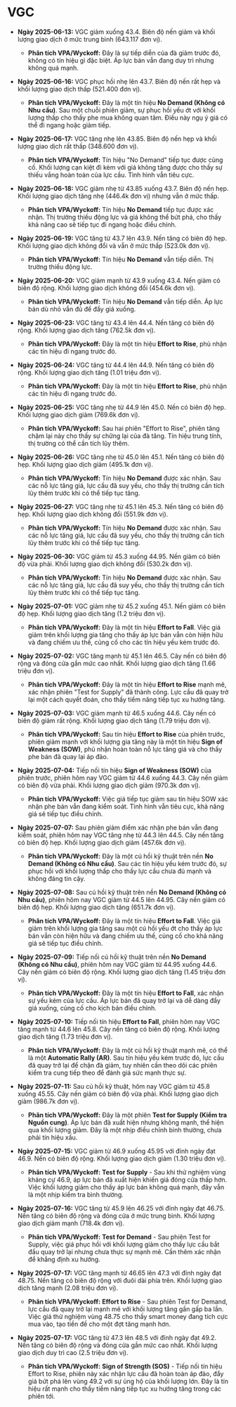 # VGC

-   **Ngày 2025-06-13:** VGC giảm xuống 43.4. Biên độ nến giảm và khối lượng giao dịch ở mức trung bình (643.117 đơn vị).

    -   **Phân tích VPA/Wyckoff:** Đây là sự tiếp diễn của đà giảm trước đó, không có tín hiệu gì đặc biệt. Áp lực bán vẫn đang duy trì nhưng không quá mạnh.

-   **Ngày 2025-06-16:** VGC phục hồi nhẹ lên 43.7. Biên độ nến rất hẹp và khối lượng giao dịch thấp (521.400 đơn vị).
    -   **Phân tích VPA/Wyckoff:** Đây là một tín hiệu **No Demand (Không có Nhu cầu)**. Sau một chuỗi phiên giảm, sự phục hồi yếu ớt với khối lượng thấp cho thấy phe mua không quan tâm. Điều này ngụ ý giá có thể đi ngang hoặc giảm tiếp.
-   **Ngày 2025-06-17:** VGC tăng nhẹ lên 43.85. Biên độ nến hẹp và khối lượng giao dịch rất thấp (348.600 đơn vị).
    -   **Phân tích VPA/Wyckoff:** Tín hiệu "No Demand" tiếp tục được củng cố. Khối lượng cạn kiệt đi kèm với giá không tăng được cho thấy sự thiếu vắng hoàn toàn của lực cầu. Tình hình vẫn tiêu cực.
-   **Ngày 2025-06-18:** VGC giảm nhẹ từ 43.85 xuống 43.7. Biên độ nến hẹp. Khối lượng giao dịch tăng nhẹ (446.4k đơn vị) nhưng vẫn ở mức thấp.
    -   **Phân tích VPA/Wyckoff:** Tín hiệu **No Demand** tiếp tục được xác nhận. Thị trường thiếu động lực và giá không thể bứt phá, cho thấy khả năng cao sẽ tiếp tục đi ngang hoặc điều chỉnh.
- **Ngày 2025-06-19:** VGC tăng từ 43.7 lên 43.9. Nến tăng có biên độ hẹp. Khối lượng giao dịch không đổi và vẫn ở mức thấp (523.0k đơn vị).
    - **Phân tích VPA/Wyckoff:** Tín hiệu **No Demand** vẫn tiếp diễn. Thị trường thiếu động lực.
- **Ngày 2025-06-20:** VGC giảm mạnh từ 43.9 xuống 43.4. Nến giảm có biên độ rộng. Khối lượng giao dịch không đổi (454.6k đơn vị).
    - **Phân tích VPA/Wyckoff:** Tín hiệu **No Demand** vẫn tiếp diễn. Áp lực bán dù nhỏ vẫn đủ để đẩy giá xuống.
- **Ngày 2025-06-23:** VGC tăng từ 43.4 lên 44.4. Nến tăng có biên độ rộng. Khối lượng giao dịch tăng (762.5k đơn vị).
    - **Phân tích VPA/Wyckoff:** Đây là một tín hiệu **Effort to Rise**, phủ nhận các tín hiệu đi ngang trước đó.
- **Ngày 2025-06-24:** VGC tăng từ 44.4 lên 44.9. Nến tăng có biên độ rộng. Khối lượng giao dịch tăng (1.01 triệu đơn vị).
    - **Phân tích VPA/Wyckoff:** Đây là một tín hiệu **Effort to Rise**, phủ nhận các tín hiệu đi ngang trước đó.
- **Ngày 2025-06-25:** VGC tăng nhẹ từ 44.9 lên 45.0. Nến có biên độ hẹp. Khối lượng giao dịch giảm (769.6k đơn vị).
    - **Phân tích VPA/Wyckoff:** Sau hai phiên "Effort to Rise", phiên tăng chậm lại này cho thấy sự chững lại của đà tăng. Tín hiệu trung tính, thị trường có thể cần tích lũy thêm.
- **Ngày 2025-06-26:** VGC tăng nhẹ từ 45.0 lên 45.1. Nến tăng có biên độ hẹp. Khối lượng giao dịch giảm (495.1k đơn vị).
    - **Phân tích VPA/Wyckoff:** Tín hiệu **No Demand** được xác nhận. Sau các nỗ lực tăng giá, lực cầu đã suy yếu, cho thấy thị trường cần tích lũy thêm trước khi có thể tiếp tục tăng.
- **Ngày 2025-06-27:** VGC tăng nhẹ từ 45.1 lên 45.3. Nến tăng có biên độ hẹp. Khối lượng giao dịch không đổi (551.9k đơn vị).
    - **Phân tích VPA/Wyckoff:** Tín hiệu **No Demand** được xác nhận. Sau các nỗ lực tăng giá, lực cầu đã suy yếu, cho thấy thị trường cần tích lũy thêm trước khi có thể tiếp tục tăng.
- **Ngày 2025-06-30:** VGC giảm từ 45.3 xuống 44.95. Nến giảm có biên độ vừa phải. Khối lượng giao dịch không đổi (530.2k đơn vị).
    - **Phân tích VPA/Wyckoff:** Tín hiệu **No Demand** được xác nhận. Sau các nỗ lực tăng giá, lực cầu đã suy yếu, cho thấy thị trường cần tích lũy thêm trước khi có thể tiếp tục tăng.
- **Ngày 2025-07-01:** VGC giảm nhẹ từ 45.2 xuống 45.1. Nến giảm có biên độ hẹp. Khối lượng giao dịch tăng (1.2 triệu đơn vị).
    - **Phân tích VPA/Wyckoff:** Đây là một tín hiệu **Effort to Fall**. Việc giá giảm trên khối lượng gia tăng cho thấy áp lực bán vẫn còn hiện hữu và đang chiếm ưu thế, củng cố cho các tín hiệu yếu kém trước đó.
- **Ngày 2025-07-02:** VGC tăng mạnh từ 45.1 lên 46.5. Cây nến có biên độ rộng và đóng cửa gần mức cao nhất. Khối lượng giao dịch tăng (1.66 triệu đơn vị).
    - **Phân tích VPA/Wyckoff:** Đây là một tín hiệu **Effort to Rise** mạnh mẽ, xác nhận phiên "Test for Supply" đã thành công. Lực cầu đã quay trở lại một cách quyết đoán, cho thấy tiềm năng tiếp tục xu hướng tăng.
- **Ngày 2025-07-03:** VGC giảm mạnh từ 46.5 xuống 44.6. Cây nến có biên độ giảm rất rộng. Khối lượng giao dịch tăng (1.79 triệu đơn vị).
    - **Phân tích VPA/Wyckoff:** Sau tín hiệu **Effort to Rise** của phiên trước, phiên giảm mạnh với khối lượng gia tăng này là một tín hiệu **Sign of Weakness (SOW)**, phủ nhận hoàn toàn nỗ lực tăng giá và cho thấy phe bán đã quay lại áp đảo.
- **Ngày 2025-07-04:** Tiếp nối tín hiệu **Sign of Weakness (SOW)** của phiên trước, phiên hôm nay VGC giảm từ 44.6 xuống 44.3. Cây nến giảm có biên độ vừa phải. Khối lượng giao dịch giảm (970.3k đơn vị).
    - **Phân tích VPA/Wyckoff:** Việc giá tiếp tục giảm sau tín hiệu SOW xác nhận phe bán vẫn đang kiểm soát. Tình hình vẫn tiêu cực, khả năng giá sẽ tiếp tục điều chỉnh.
- **Ngày 2025-07-07:** Sau phiên giảm điểm xác nhận phe bán vẫn đang kiểm soát, phiên hôm nay VGC tăng nhẹ từ 44.3 lên 44.5. Cây nến tăng có biên độ hẹp. Khối lượng giao dịch giảm (457.6k đơn vị).
    - **Phân tích VPA/Wyckoff:** Đây là một cú hồi kỹ thuật trên nền **No Demand (Không có Nhu cầu)**. Sau các tín hiệu yếu kém trước đó, sự phục hồi với khối lượng thấp cho thấy lực cầu chưa đủ mạnh và không đáng tin cậy.
- **Ngày 2025-07-08:** Sau cú hồi kỹ thuật trên nền **No Demand (Không có Nhu cầu)**, phiên hôm nay VGC giảm từ 44.5 lên 44.95. Cây nến giảm có biên độ hẹp. Khối lượng giao dịch tăng (651.7k đơn vị).
    - **Phân tích VPA/Wyckoff:** Đây là một tín hiệu **Effort to Fall**. Việc giá giảm trên khối lượng gia tăng sau một cú hồi yếu ớt cho thấy áp lực bán vẫn còn hiện hữu và đang chiếm ưu thế, củng cố cho khả năng giá sẽ tiếp tục điều chỉnh.
- **Ngày 2025-07-09:** Tiếp nối cú hồi kỹ thuật trên nền **No Demand (Không có Nhu cầu)**, phiên hôm nay VGC giảm từ 44.95 xuống 44.6. Cây nến giảm có biên độ rộng. Khối lượng giao dịch tăng (1.45 triệu đơn vị).
    - **Phân tích VPA/Wyckoff:** Đây là một tín hiệu **Effort to Fall**, xác nhận sự yếu kém của lực cầu. Áp lực bán đã quay trở lại và dễ dàng đẩy giá xuống, củng cố cho kịch bản điều chỉnh.
- **Ngày 2025-07-10:** Tiếp nối tín hiệu **Effort to Fall**, phiên hôm nay VGC tăng mạnh từ 44.6 lên 45.8. Cây nến tăng có biên độ rộng. Khối lượng giao dịch tăng (1.73 triệu đơn vị).
    - **Phân tích VPA/Wyckoff:** Đây là một cú hồi kỹ thuật mạnh mẽ, có thể là một **Automatic Rally (AR)**. Sau tín hiệu yếu kém trước đó, lực cầu đã quay trở lại để chặn đà giảm, tuy nhiên cần theo dõi các phiên kiểm tra cung tiếp theo để đánh giá sức mạnh thực sự.
- **Ngày 2025-07-11:** Sau cú hồi kỹ thuật, hôm nay VGC giảm từ 45.8 xuống 45.55. Cây nến giảm có biên độ vừa phải. Khối lượng giao dịch giảm (986.7k đơn vị).
    - **Phân tích VPA/Wyckoff:** Đây là một phiên **Test for Supply (Kiểm tra Nguồn cung)**. Áp lực bán đã xuất hiện nhưng không mạnh, thể hiện qua khối lượng giảm. Đây là một nhịp điều chỉnh bình thường, chưa phải tín hiệu xấu.
- **Ngày 2025-07-15:** VGC giảm từ 46.9 xuống 45.95 với đỉnh ngày đạt 46.9. Nến có biên độ rộng. Khối lượng giao dịch giảm (1.30 triệu đơn vị).
    - **Phân tích VPA/Wyckoff:** **Test for Supply** - Sau khi thử nghiệm vùng kháng cự 46.9, áp lực bán đã xuất hiện khiến giá đóng cửa thấp hơn. Việc khối lượng giảm cho thấy áp lực bán không quá mạnh, đây vẫn là một nhịp kiểm tra bình thường.
- **Ngày 2025-07-16:** VGC tăng từ 45.9 lên 46.25 với đỉnh ngày đạt 46.75. Nến tăng có biên độ rộng và đóng cửa ở mức trung bình. Khối lượng giao dịch giảm mạnh (718.4k đơn vị).
    - **Phân tích VPA/Wyckoff:** **Test for Demand** - Sau phiên Test for Supply, việc giá phục hồi với khối lượng giảm cho thấy lực cầu bắt đầu quay trở lại nhưng chưa thực sự mạnh mẽ. Cần thêm xác nhận để khẳng định xu hướng.
- **Ngày 2025-07-17:** VGC tăng mạnh từ 46.65 lên 47.3 với đỉnh ngày đạt 48.75. Nến tăng có biên độ rộng với đuôi dài phía trên. Khối lượng giao dịch tăng mạnh (2.08 triệu đơn vị).
    - **Phân tích VPA/Wyckoff:** **Effort to Rise** - Sau phiên Test for Demand, lực cầu đã quay trở lại mạnh mẽ với khối lượng tăng gần gấp ba lần. Việc giá thử nghiệm vùng 48.75 cho thấy smart money đang tích cực mua vào, tạo tiền đề cho một đợt tăng mạnh hơn.
- **Ngày 2025-07-17:** VGC tăng từ 47.3 lên 48.5 với đỉnh ngày đạt 49.2. Nến tăng có biên độ rộng và đóng cửa gần mức cao nhất. Khối lượng giao dịch duy trì cao (2.5 triệu đơn vị).
    - **Phân tích VPA/Wyckoff:** **Sign of Strength (SOS)** - Tiếp nối tín hiệu Effort to Rise, phiên này xác nhận lực cầu đã hoàn toàn áp đảo, đẩy giá bứt phá lên vùng 49.2 với sự ủng hộ của khối lượng lớn. Đây là tín hiệu rất mạnh cho thấy tiềm năng tiếp tục xu hướng tăng trong các phiên tới.


